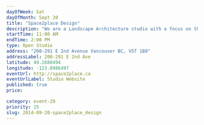 ```yaml
---
dayOfWeek: Sat
dayOfMonth: Sept 20
title: "Space2place Design"
description: "We are a Landscape Architecture studio with a focus on the design of public space. We'll have examples of our project work and drawings to view, as well as model building activities for children to design their own playground. "
startTime: 11:00 AM
endTime: 2:00 PM
type: Open Studio
address: "200-291 E 2nd Avenue Vancouver BC, V5T 1B8"
addressLabel: 200-291 E 2nd Ave
latitude: 49.2680494
longitude: -123.0986497
eventUrl: http://space2place.ca
eventUrlLabel: Studio Website
published: true
price: 

category: event-20
priority: 15
slug: 2014-09-20-space2place_design
---
```

